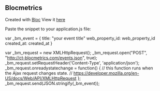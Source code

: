 ## Blocmetrics

Created with [Bloc](http://bloc.io)
View it [here](http://ct-blocmetrics.herokuapp.com)

Paste the snippet to your application.js file:

var _bm_event = {
  title: "your event title"
  web_property_id: web_property_id
  created_at: created_at
}

var _bm_request = new XMLHttpRequest();
_bm_request.open("POST", "http://ct-blocmetrics.com/events.json", true);
_bm_request.setRequestHeader('Content-Type', 'application/json');
_bm_request.onreadystatechange = function() {
  // this function runs when the Ajax request changes state.
  // https://developer.mozilla.org/en-US/docs/Web/API/XMLHttpRequest
};
_bm_request.send(JSON.stringify(_bm_event));
